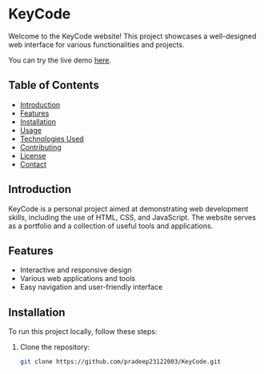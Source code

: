# KeyCode


Welcome to the KeyCode website! This project showcases a well-designed web interface for various functionalities and projects.

You can try the live demo [here](https://pradeep23122003.github.io/KeyCode/).

## Table of Contents

- [Introduction](#introduction)
- [Features](#features)
- [Installation](#installation)
- [Usage](#usage)
- [Technologies Used](#technologies-used)
- [Contributing](#contributing)
- [License](#license)
- [Contact](#contact)

## Introduction

KeyCode is a personal project aimed at demonstrating web development skills, including the use of HTML, CSS, and JavaScript. The website serves as a portfolio and a collection of useful tools and applications.

## Features

- Interactive and responsive design
- Various web applications and tools
- Easy navigation and user-friendly interface

## Installation

To run this project locally, follow these steps:

1. Clone the repository:
   ```sh
   git clone https://github.com/pradeep23122003/KeyCode.git
